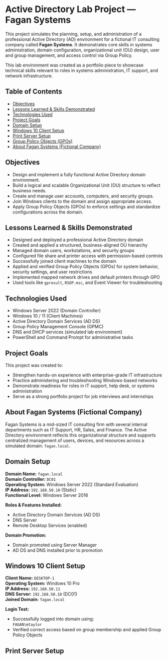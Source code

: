 # Active Directory Lab Project — Fagan Systems      
This project simulates the planning, setup, and administration of a professional Active Directory (AD) environment for a fictional IT consulting company called **Fagan Systems**. It demonstrates core skills in systems administration, domain configuration, organizational unit (OU) design, user and group management, and access control via Group Policy.

This lab environment was created as a portfolio piece to showcase technical skills relevant to roles in systems administration, IT support, and network infrastructure.

## Table of Contents
- [Objectives](#objectives)
- [Lessons Learned & Skills Demonstrated](#lessons-learned--skills-demonstrated)
- [Technologies Used](#technologies-used)
- [Project Goals](#project-goals)
- [Domain Setup](#domain-setup)
- [Windows 10 Client Setup](#windows-10-client-setup)
- [Print Server Setup](#print-server-setup)
- [Group Policy Objects (GPOs)](#group-policy-objects-gpos)
- [About Fagan Systems (Fictional Company)](#about-fagan-systems-fictional-company)

## Objectives

- Design and implement a fully functional Active Directory domain environment.
- Build a logical and scalable Organizational Unit (OU) structure to reflect business needs.
- Create and manage user accounts, computers, and security groups.
- Join Windows clients to the domain and assign appropriate access.
- Apply Group Policy Objects (GPOs) to enforce settings and standardize configurations across the domain.

## Lessons Learned & Skills Demonstrated

- Designed and deployed a professional Active Directory domain
- Created and applied a structured, business-aligned OU hierarchy
- Managed domain users, workstations, and security groups
- Configured file share and printer access with permission-based controls
- Successfully joined client machines to the domain
- Applied and verified Group Policy Objects (GPOs) for system behavior, security settings, and user restrictions
- Implemented mapped network drives and default printers through GPO
- Used tools like `gpresult`, `RSOP.msc`, and Event Viewer for troubleshooting  

## Technologies Used

- Windows Server 2022 (Domain Controller)
- Windows 10 / 11 (Client Machines)
- Active Directory Domain Services (AD DS)
- Group Policy Management Console (GPMC)
- DNS and DHCP services (simulated lab environment)
- PowerShell and Command Prompt for administrative tasks

## Project Goals

This project was created to:

- Strengthen hands-on experience with enterprise-grade IT infrastructure
- Practice administering and troubleshooting Windows-based networks
- Demonstrate readiness for roles in IT support, help desk, or systems administration
- Serve as a strong portfolio project for job interviews and internships

## About Fagan Systems (Fictional Company)

Fagan Systems is a mid-sized IT consulting firm with several internal departments such as IT Support, HR, Sales, and Finance. The Active Directory environment reflects this organizational structure and supports centralized management of users, devices, and resources across a simulated domain: `fagan.local`.     

## Domain Setup      
**Domain Name:** `fagan.local`  
**Domain Controller:** `DC01`  
**Operating System:** Windows Server 2022 (Standard Evaluation)  
**IP Address:** `192.168.50.10` (Static)  
**Functional Level:** Windows Server 2016  

**Roles & Features Installed:**
- Active Directory Domain Services (AD DS)
- DNS Server
- Remote Desktop Services (enabled)

**Domain Promotion:**  
- Domain promoted using Server Manager  
- AD DS and DNS installed prior to promotion

## Windows 10 Client Setup

**Client Name:** `DESKTOP-1`  
**Operating System:** Windows 10 Pro  
**IP Address:** `192.168.50.11`  
**DNS Server:** `192.168.50.10` (DC01)  
**Joined Domain:** `fagan.local`

**Login Test:**  
- Successfully logged into domain using:  
  `FAGAN\mtaylor`  
- Verified correct access based on group membership and applied Group Policy Objects

## Print Server Setup
